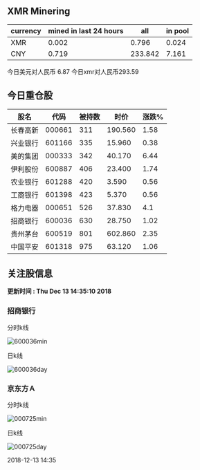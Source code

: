 ## XMR Minering

|currency|mined in last 24 hours|all|in pool|
|---|---|---|---|
|XMR|0.002|0.796|0.024|
|CNY|0.719|233.842|7.161|

今日美元对人民币 6.87	今日xmr对人民币293.59


## 今日重仓股 

|股名|代码|被持数|时价|涨跌%|
|---|---|---|---|---|
|长春高新|000661|311|190.560|1.58|
|兴业银行|601166|335|15.960|0.38|
|美的集团|000333|342|40.170|6.44|
|伊利股份|600887|406|23.400|1.74|
|农业银行|601288|420|3.590|0.56|
|工商银行|601398|423|5.370|0.56|
|格力电器|000651|526|37.830|4.1|
|招商银行|600036|630|28.750|1.02|
|贵州茅台|600519|801|602.860|2.35|
|中国平安|601318|975|63.120|1.06|

## 关注股信息
**更新时间 : Thu Dec 13 14:35:10 2018**
### 招商银行 
分时k线

![600036min](http://image.sinajs.cn/newchart/min/n/sh600036.gif)

日k线

![600036day](http://image.sinajs.cn/newchart/daily/n/sh600036.gif)

### 京东方Ａ 
分时k线

![000725min](http://image.sinajs.cn/newchart/min/n/sz000725.gif)

日k线

![000725day](http://image.sinajs.cn/newchart/daily/n/sz000725.gif)

2018-12-13 14:35